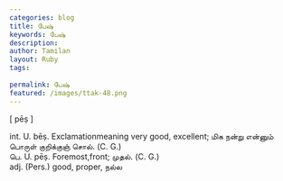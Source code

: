 ```yaml
---
categories: blog
title: பேஷ்
keywords: பேஷ்
description: 
author: Tamilan
layout: Ruby
tags: 
 
permalink: பேஷ்
featured: /images/ttak-48.png
---
```

  
[ pēṣ ]  
  
int. U. bēṣ. Exclamationmeaning very good, excellent; மிக நன்று என்னும் பொருள் குறிக்குஞ் சொல். (C. G.)  
பெ. U. pēṣ. Foremost,front; முதல். (C. G.)  
adj. (Pers.) good, proper, நல்ல